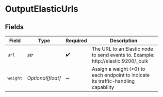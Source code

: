 # OutputElasticUrls


## Fields

| Field                                                                             | Type                                                                              | Required                                                                          | Description                                                                       |
| --------------------------------------------------------------------------------- | --------------------------------------------------------------------------------- | --------------------------------------------------------------------------------- | --------------------------------------------------------------------------------- |
| `url`                                                                             | *str*                                                                             | :heavy_check_mark:                                                                | The URL to an Elastic node to send events to. Example: http://elastic:9200/_bulk  |
| `weight`                                                                          | *Optional[float]*                                                                 | :heavy_minus_sign:                                                                | Assign a weight (>0) to each endpoint to indicate its traffic-handling capability |